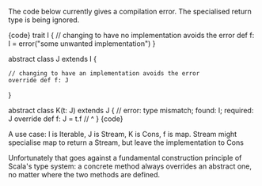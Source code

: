 The code below currently gives a compilation error. The specialised return type is being ignored.

{code}
trait I {
    // changing to have no implementation avoids the error
    def f: I = error("some unwanted implementation")
}

abstract class J extends I {
    
    // changing to have an implementation avoids the error
    override def f: J
}

abstract class K(t: J) extends J {
    // error: type mismatch; found: I; required: J
    override def f: J = t.f
    //                    ^
}
{code}

A use case:
I is Iterable, J is Stream, K is Cons, f is map.
Stream might specialise map to return a Stream, but leave the implementation to Cons

Unfortunately that goes against a fundamental construction principle of Scala's type system: a concrete method always overrides an abstract one, no matter where the two methods are defined. 
